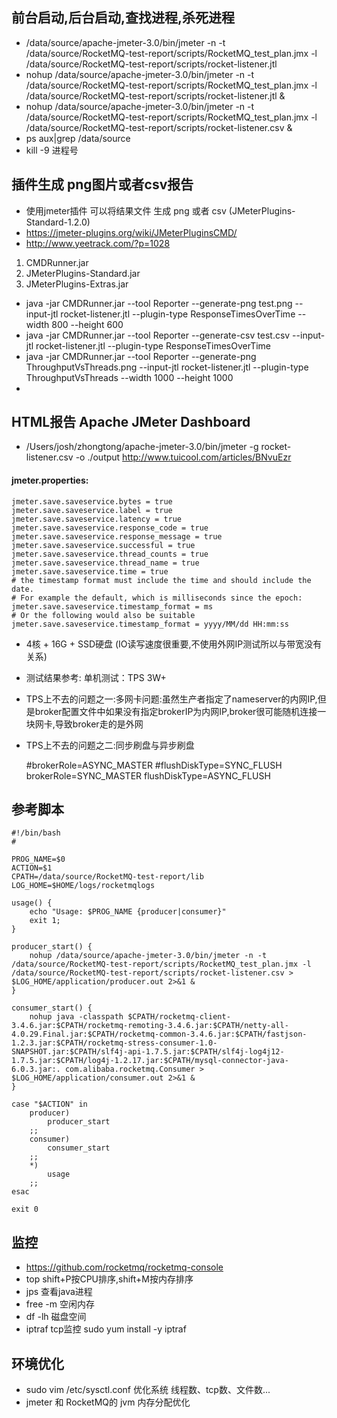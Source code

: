 ## 前台启动,后台启动,查找进程,杀死进程
* /data/source/apache-jmeter-3.0/bin/jmeter -n -t /data/source/RocketMQ-test-report/scripts/RocketMQ_test_plan.jmx -l /data/source/RocketMQ-test-report/scripts/rocket-listener.jtl
* nohup /data/source/apache-jmeter-3.0/bin/jmeter -n -t /data/source/RocketMQ-test-report/scripts/RocketMQ_test_plan.jmx -l /data/source/RocketMQ-test-report/scripts/rocket-listener.jtl &
* nohup /data/source/apache-jmeter-3.0/bin/jmeter -n -t /data/source/RocketMQ-test-report/scripts/RocketMQ_test_plan.jmx -l /data/source/RocketMQ-test-report/scripts/rocket-listener.csv &
* ps aux|grep /data/source
* kill -9 进程号

## 插件生成 png图片或者csv报告
* 使用jmeter插件 可以将结果文件 生成 png 或者 csv (JMeterPlugins-Standard-1.2.0)
* <https://jmeter-plugins.org/wiki/JMeterPluginsCMD/>
* <http://www.yeetrack.com/?p=1028>

1. CMDRunner.jar
2. JMeterPlugins-Standard.jar
3. JMeterPlugins-Extras.jar

* java -jar CMDRunner.jar --tool Reporter --generate-png test.png --input-jtl rocket-listener.jtl --plugin-type ResponseTimesOverTime --width 800 --height 600
* java -jar CMDRunner.jar --tool Reporter --generate-csv test.csv --input-jtl rocket-listener.jtl --plugin-type ResponseTimesOverTime
* java -jar CMDRunner.jar --tool Reporter --generate-png ThroughputVsThreads.png --input-jtl rocket-listener.jtl --plugin-type ThroughputVsThreads --width 1000 --height 1000
*

## HTML报告 Apache JMeter Dashboard
* /Users/josh/zhongtong/apache-jmeter-3.0/bin/jmeter -g rocket-listener.csv -o ./output
<http://www.tuicool.com/articles/BNvuEzr>

#### jmeter.properties:
    jmeter.save.saveservice.bytes = true
    jmeter.save.saveservice.label = true
    jmeter.save.saveservice.latency = true
    jmeter.save.saveservice.response_code = true
    jmeter.save.saveservice.response_message = true
    jmeter.save.saveservice.successful = true
    jmeter.save.saveservice.thread_counts = true
    jmeter.save.saveservice.thread_name = true
    jmeter.save.saveservice.time = true
    # the timestamp format must include the time and should include the date.
    # For example the default, which is milliseconds since the epoch:
    jmeter.save.saveservice.timestamp_format = ms
    # Or the following would also be suitable
    jmeter.save.saveservice.timestamp_format = yyyy/MM/dd HH:mm:ss



* 4核 + 16G + SSD硬盘 (IO读写速度很重要,不使用外网IP测试所以与带宽没有关系)
* 测试结果参考: 单机测试：TPS 3W+ 

* TPS上不去的问题之一:多网卡问题:虽然生产者指定了nameserver的内网IP,但是broker配置文件中如果没有指定brokerIP为内网IP,broker很可能随机连接一块网卡,导致broker走的是外网
* TPS上不去的问题之二:同步刷盘与异步刷盘
    
    
    #brokerRole=ASYNC_MASTER
    #flushDiskType=SYNC_FLUSH
    brokerRole=SYNC_MASTER
    flushDiskType=ASYNC_FLUSH

## 参考脚本
    #!/bin/bash
    #
    
    PROG_NAME=$0
    ACTION=$1
    CPATH=/data/source/RocketMQ-test-report/lib
    LOG_HOME=$HOME/logs/rocketmqlogs
    
    usage() {
        echo "Usage: $PROG_NAME {producer|consumer}"
        exit 1;
    }
    
    producer_start() {
        nohup /data/source/apache-jmeter-3.0/bin/jmeter -n -t /data/source/RocketMQ-test-report/scripts/RocketMQ_test_plan.jmx -l /data/source/RocketMQ-test-report/scripts/rocket-listener.csv > $LOG_HOME/application/producer.out 2>&1 &
    }
    
    consumer_start() {
        nohup java -classpath $CPATH/rocketmq-client-3.4.6.jar:$CPATH/rocketmq-remoting-3.4.6.jar:$CPATH/netty-all-4.0.29.Final.jar:$CPATH/rocketmq-common-3.4.6.jar:$CPATH/fastjson-1.2.3.jar:$CPATH/rocketmq-stress-consumer-1.0-SNAPSHOT.jar:$CPATH/slf4j-api-1.7.5.jar:$CPATH/slf4j-log4j12-1.7.5.jar:$CPATH/log4j-1.2.17.jar:$CPATH/mysql-connector-java-6.0.3.jar:. com.alibaba.rocketmq.Consumer > $LOG_HOME/application/consumer.out 2>&1 &
    }
    
    case "$ACTION" in
        producer)
            producer_start
        ;;
        consumer)
            consumer_start
        ;;
        *)
            usage
        ;;
    esac
    
    exit 0
    

## 监控
* https://github.com/rocketmq/rocketmq-console
* top  shift+P按CPU排序,shift+M按内存排序
* jps  查看java进程
* free -m 空闲内存
* df -lh  磁盘空间
* iptraf  tcp监控  sudo yum install -y iptraf


## 环境优化
* sudo vim /etc/sysctl.conf  优化系统 线程数、tcp数、文件数...
* jmeter 和 RocketMQ的 jvm 内存分配优化
